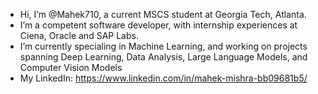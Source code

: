 - Hi, I’m @Mahek710, a current MSCS student at Georgia Tech, Atlanta.
- I’m a competent software developer, with internship experiences at Ciena, Oracle and SAP Labs.
- I’m currently specialing in Machine Learning, and working on projects spanning Deep Learning, Data Analysis, Large Language Models, and Computer Vision Models
- My LinkedIn: https://www.linkedin.com/in/mahek-mishra-bb09681b5/

